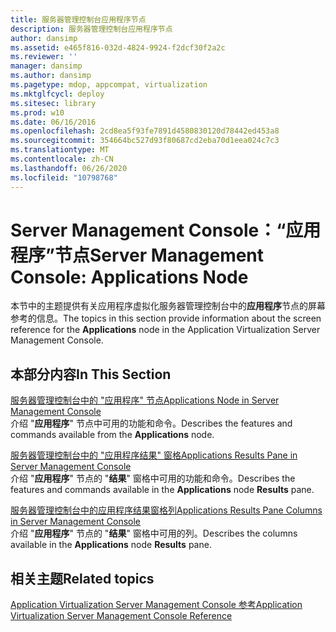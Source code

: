 ```yaml
---
title: 服务器管理控制台应用程序节点
description: 服务器管理控制台应用程序节点
author: dansimp
ms.assetid: e465f816-032d-4824-9924-f2dcf30f2a2c
ms.reviewer: ''
manager: dansimp
ms.author: dansimp
ms.pagetype: mdop, appcompat, virtualization
ms.mktglfcycl: deploy
ms.sitesec: library
ms.prod: w10
ms.date: 06/16/2016
ms.openlocfilehash: 2cd8ea5f93fe7891d4580830120d78442ed453a8
ms.sourcegitcommit: 354664bc527d93f80687cd2eba70d1eea024c7c3
ms.translationtype: MT
ms.contentlocale: zh-CN
ms.lasthandoff: 06/26/2020
ms.locfileid: "10798768"
---
```

# <span data-ttu-id="79879-103">Server Management Console：“应用程序”节点</span><span class="sxs-lookup"><span data-stu-id="79879-103">Server Management Console: Applications Node</span></span>


<span data-ttu-id="79879-104">本节中的主题提供有关应用程序虚拟化服务器管理控制台中的**应用程序**节点的屏幕参考的信息。</span><span class="sxs-lookup"><span data-stu-id="79879-104">The topics in this section provide information about the screen reference for the **Applications** node in the Application Virtualization Server Management Console.</span></span>

## <span data-ttu-id="79879-105">本部分内容</span><span class="sxs-lookup"><span data-stu-id="79879-105">In This Section</span></span>


<a href="" id="applications-node-in-server-management-console"></a>[<span data-ttu-id="79879-106">服务器管理控制台中的 "应用程序" 节点</span><span class="sxs-lookup"><span data-stu-id="79879-106">Applications Node in Server Management Console</span></span>](applications-node-in-server-management-console.md)  
<span data-ttu-id="79879-107">介绍 "**应用程序**" 节点中可用的功能和命令。</span><span class="sxs-lookup"><span data-stu-id="79879-107">Describes the features and commands available from the **Applications** node.</span></span>

<a href="" id="applications-results-pane-in-server-management-console"></a>[<span data-ttu-id="79879-108">服务器管理控制台中的 "应用程序结果" 窗格</span><span class="sxs-lookup"><span data-stu-id="79879-108">Applications Results Pane in Server Management Console</span></span>](applications-results-pane-in-server-management-console.md)  
<span data-ttu-id="79879-109">介绍 "**应用程序**" 节点的 "**结果**" 窗格中可用的功能和命令。</span><span class="sxs-lookup"><span data-stu-id="79879-109">Describes the features and commands available in the **Applications** node **Results** pane.</span></span>

<a href="" id="applications-results-pane-columns-in-server-management-console"></a>[<span data-ttu-id="79879-110">服务器管理控制台中的应用程序结果窗格列</span><span class="sxs-lookup"><span data-stu-id="79879-110">Applications Results Pane Columns in Server Management Console</span></span>](applications-results-pane-columns-in-server-management-console.md)  
<span data-ttu-id="79879-111">介绍 "**应用程序**" 节点的 "**结果**" 窗格中可用的列。</span><span class="sxs-lookup"><span data-stu-id="79879-111">Describes the columns available in the **Applications** node **Results** pane.</span></span>

## <span data-ttu-id="79879-112">相关主题</span><span class="sxs-lookup"><span data-stu-id="79879-112">Related topics</span></span>


[<span data-ttu-id="79879-113">Application Virtualization Server Management Console 参考</span><span class="sxs-lookup"><span data-stu-id="79879-113">Application Virtualization Server Management Console Reference</span></span>](application-virtualization-server-management-console-reference.md)

 

 





